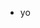 - yo
<!---
christiancedillo/christiancedillo is a ✨ special ✨ repository because its `README.md` (this file) appears on your GitHub profile.
You can click the Preview link to take a look at your changes.
--->
